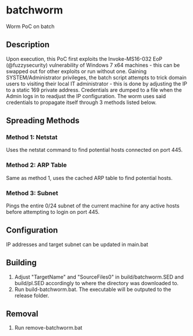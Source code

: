 # batchworm
Worm PoC on batch

## Description
Upon execution, this PoC first exploits the Invoke-MS16-032 EoP (@fuzzysecurity) vulnerability of Windows 7 x64 machines - this can be swapped out for other exploits or run without one. Gaining SYSTEM/Administrator privileges, the batch script attempts to trick domain users to visiting their local IT administrator - this is done by adjusting the IP to a static 169 private address. Credentials are dumped to a file when the Admin logs in to readjust the IP configuration. The worm uses said credentials to propagate itself through 3 methods listed below.

## Spreading Methods
### Method 1: Netstat
Uses the netstat command to find potential hosts connected on port 445.

### Method 2: ARP Table
Same as method 1, uses the cached ARP table to find potential hosts.

### Method 3: Subnet
Pings the entire 0/24 subnet of the current machine for any active hosts before attempting to login on port 445.

## Configuration
IP addresses and target subnet can be updated in main.bat

## Building
1. Adjust "TargetName" and "SourceFiles0" in build/batchworm.SED and build/pl.SED accordingly to where the directory was downloaded to.
2. Run build-batchworm.bat. The executable will be outputed to the release folder.

## Removal
1. Run remove-batchworm.bat
